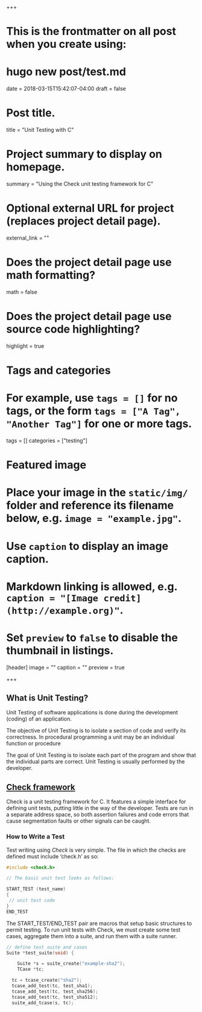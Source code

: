 +++
# This is the frontmatter on all post when you create using:
#  hugo new post/test.md
date = 2018-03-15T15:42:07-04:00
draft = false

# Post title.
title = "Unit Testing with C"

# Project summary to display on homepage.
summary = "Using the Check unit testing framework for C"

# Optional external URL for project (replaces project detail page).
external_link = ""

# Does the project detail page use math formatting?
math = false

# Does the project detail page use source code highlighting?
highlight = true

# Tags and categories
# For example, use `tags = []` for no tags, or the form `tags = ["A Tag", "Another Tag"]` for one or more tags.
tags = []
categories = ["testing"]

# Featured image
# Place your image in the `static/img/` folder and reference its filename below, e.g. `image = "example.jpg"`.
# Use `caption` to display an image caption.
#   Markdown linking is allowed, e.g. `caption = "[Image credit](http://example.org)"`.
# Set `preview` to `false` to disable the thumbnail in listings.
[header]
image = ""
caption = ""
preview = true

+++

## What is Unit Testing?
Unit Testing of software applications is done during the development (coding) of an application.

The objective of Unit Testing is to isolate a section of code and verify its correctness. In procedural programming a unit may be an individual function or procedure

The goal of Unit Testing is to isolate each part of the program and show that the individual parts are correct. Unit Testing is usually performed by the developer.

## [Check framework](https://libcheck.github.io/check/)
Check is a unit testing framework for C. It features a simple interface for defining unit tests, putting little in the way of the developer. Tests are run in a separate address space, so both assertion failures and code errors that cause segmentation faults or other signals can be caught.

### How to Write a Test
Test writing using *Check* is very simple. The file in which the checks are defined must include ‘check.h’ as so:
```c
#include <check.h>

// The basic unit test looks as follows:

START_TEST (test_name)
{
 // unit test code
}
END_TEST
```

The START_TEST/END_TEST pair are macros that setup basic structures to permit testing. To run unit tests with Check, we must create some test cases, aggregate them into a suite, and run them with a suite runner.

```c
// define test suite and cases
Suite *test_suite(void) {

	Suite *s = suite_create("example-sha2");
	TCase *tc;

  tc = tcase_create("sha2");
  tcase_add_test(tc, test_sha1);
  tcase_add_test(tc, test_sha256);
  tcase_add_test(tc, test_sha512);
  suite_add_tcase(s, tc);

```
